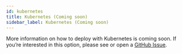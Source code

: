 ```yaml
---
id: kubernetes
title: Kubernetes (Coming soon)
sidebar_label: Kubernetes (Coming soon)
---
```


More information on how to deploy with Kubernetes is coming soon. If you’re interested in this option, please see or open a [GitHub Issue](https://github.com/monosidev/monosi/issues).

